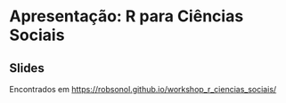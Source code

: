 # Apresentação: R para Ciências Sociais

## Slides 

Encontrados em <https://robsonol.github.io/workshop_r_ciencias_sociais/>

